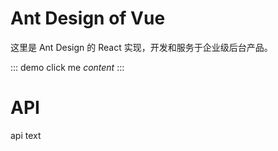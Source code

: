 # Ant Design of Vue

这里是 Ant Design 的 React 实现，开发和服务于企业级后台产品。

::: demo
click me
*content*
:::

# API

api text
